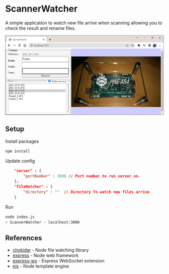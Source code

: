 # ScannerWatcher

A simple application to watch new file arrive when scanning allowing you to check the result and rename files. 

![App demo](demo.jpg)

## Setup
Install packages 
```sh
npm install
```

Update config
```json
    "server" : {
        "portNumber" : 3000 // Port number to run server on.      
    },
    "fileWatcher" : {
        "directory" : ""  // Directory To watch new files arrive 
    }
```

Run
```sh
node index.js
> ScannerWatcher - localhost:3000
```

## References
* [chokidar](https://github.com/paulmillr/chokidar) - Node file watching library
* [express](https://expressjs.com/) - Node web framework 
* [express-ws](https://github.com/HenningM/express-ws) - Express WebSocket extension
* [ejs](https://github.com/mde/ejs) - Node template engine